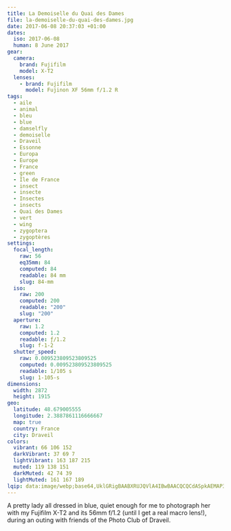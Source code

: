 ```yaml
---
title: La Demoiselle du Quai des Dames
file: la-demoiselle-du-quai-des-dames.jpg
date: 2017-06-08 20:37:03 +01:00
dates:
  iso: 2017-06-08
  human: 8 June 2017
gear:
  camera:
    brand: Fujifilm
    model: X-T2
  lenses:
    - brand: Fujifilm
      model: Fujinon XF 56mm f/1.2 R
tags:
  - aile
  - animal
  - bleu
  - blue
  - damselfly
  - demoiselle
  - Draveil
  - Essonne
  - Europa
  - Europe
  - France
  - green
  - Ile de France
  - insect
  - insecte
  - Insectes
  - insects
  - Quai des Dames
  - vert
  - wing
  - zygoptera
  - zygoptères
settings:
  focal_length:
    raw: 56
    eq35mm: 84
    computed: 84
    readable: 84 mm
    slug: 84-mm
  iso:
    raw: 200
    computed: 200
    readable: "200"
    slug: "200"
  aperture:
    raw: 1.2
    computed: 1.2
    readable: ƒ/1.2
    slug: f-1-2
  shutter_speed:
    raw: 0.009523809523809525
    computed: 0.009523809523809525
    readable: 1/105 s
    slug: 1-105-s
dimensions:
  width: 2872
  height: 1915
geo:
  latitude: 48.679005555
  longitude: 2.3887861116666667
  map: true
  country: France
  city: Draveil
colors:
  vibrant: 66 106 152
  darkVibrant: 37 69 7
  lightVibrant: 163 187 215
  muted: 119 138 151
  darkMuted: 42 74 39
  lightMuted: 161 167 189
lqip: data:image/webp;base64,UklGRigBAABXRUJQVlA4IBwBAACQCQCdASpkAEMAP3Gkx1q0v7qwr5S8A/AuCWMAzU3hQV+K6zKKdZ14dx0FROWJep9LVDaJwKj15EPl0yxQIpYVwtUSbeNhQUJMtPZBSirs3+ktftssAIXN2gI3bcDJY0olMkwVcJ1CAI9EICkdyOdHYZ5d/MOO6dzo0vgr+mGUSQzSarK/de/jCZQv63TwQDkHR8CVeTdR7K4RSpZiDj9w7SC+b2GykOrExkInEbT2lEP2ev+qoHmBEMCOC5OUI/FEhHtvrYqvLZsvNAbW/Gl9C6btoxalyLf+OH9FcJnPMk3a6Mj4tCIBafl8CcCKJQoN+TroGNm6pkfAAJV30XBWvW74VFwEQf4Jos5m6js+9j1ba/0Rf+QMUAAAAA==
---
```


A pretty lady all dressed in blue, quiet enough for me to photograph her with my Fujifilm X-T2 and its 56mm f/1.2 (until I get a real macro lens!), during an outing with friends of the Photo Club of Draveil.
